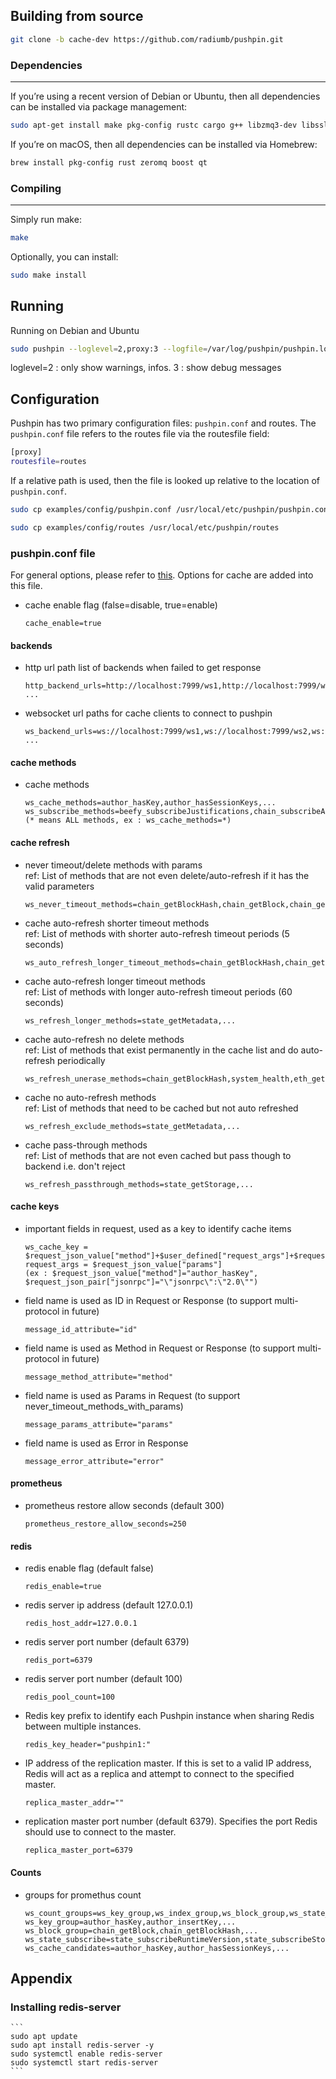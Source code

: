 ## Building from source
```sh
git clone -b cache-dev https://github.com/radiumb/pushpin.git
```

### Dependencies
---
If you’re using a recent version of Debian or Ubuntu, then all dependencies can be installed via package management:
```sh
sudo apt-get install make pkg-config rustc cargo g++ libzmq3-dev libssl-dev libboost-dev qtbase5-dev
```
If you’re on macOS, then all dependencies can be installed via Homebrew:
```sh
brew install pkg-config rust zeromq boost qt
```
### Compiling
---
Simply run make:
```sh
make
```
Optionally, you can install:
```sh
sudo make install
```

## Running
Running on Debian and Ubuntu
```sh
sudo pushpin --loglevel=2,proxy:3 --logfile=/var/log/pushpin/pushpin.log
```
loglevel=2 : only show warnings, infos. 3 : show debug messages

## Configuration
Pushpin has two primary configuration files: `pushpin.conf` and routes. The `pushpin.conf` file refers to the routes file via the routesfile field:
```sh
[proxy]
routesfile=routes
```
If a relative path is used, then the file is looked up relative to the location of `pushpin.conf`.
```sh
sudo cp examples/config/pushpin.conf /usr/local/etc/pushpin/pushpin.conf
```
```sh
sudo cp examples/config/routes /usr/local/etc/pushpin/routes
```
### pushpin.conf file
For general options, please refer to [this](https://pushpin.org/docs/configuration/#pushpinconf-file).
Options for cache are added into this file.
* <a name="cache_enable"></a>cache enable flag (false=disable, true=enable)
	```
	cache_enable=true
	```
#### backends
* <a name="http_backend_urls"></a>http url path list of backends when failed to get response
	```
	http_backend_urls=http://localhost:7999/ws1,http://localhost:7999/ws2,http://localhost:7999/ws3 ...
	```
* <a name="ws_backend_urls"></a>websocket url paths for cache clients to connect to pushpin
	```
	ws_backend_urls=ws://localhost:7999/ws1,ws://localhost:7999/ws2,ws://localhost:7999/ws3 ...
	```
#### cache methods
* <a name="cache_methods"></a>cache methods
	```
	ws_cache_methods=author_hasKey,author_hasSessionKeys,...
	ws_subscribe_methods=beefy_subscribeJustifications,chain_subscribeAllHeads,...
	(* means ALL methods, ex : ws_cache_methods=*)
	```
#### cache refresh
* <a name="ws_never_timeout_methods"></a>never timeout/delete methods with params<br />
	ref: List of methods that are not even delete/auto-refresh if it has the valid parameters
	```
	ws_never_timeout_methods=chain_getBlockHash,chain_getBlock,chain_getHeader,state_queryStorageAt,...
	```
* <a name="ws_refresh_shorter_methods"></a>cache auto-refresh shorter timeout methods<br />
	ref: List of methods with shorter auto-refresh timeout periods (5 seconds)
	```
	ws_auto_refresh_longer_timeout_methods=chain_getBlockHash,chain_getHeader,state_getKeysPaged,state_queryStorageAt,...
	```
* <a name="ws_refresh_longer_methods"></a>cache auto-refresh longer timeout methods<br />
	ref: List of methods with longer auto-refresh timeout periods (60 seconds)
	```
	ws_refresh_longer_methods=state_getMetadata,...
	```
* <a name="ws_refresh_unerase_methods"></a>cache auto-refresh no delete methods<br />
	ref: List of methods that exist permanently in the cache list and do auto-refresh periodically
	```
	ws_refresh_unerase_methods=chain_getBlockHash,system_health,eth_getBalance,...
	```
* <a name="ws_refresh_exclude_methods"></a>cache no auto-refresh methods<br />
	ref: List of methods that need to be cached but not auto refreshed
	```
	ws_refresh_exclude_methods=state_getMetadata,...
	```
* <a name="ws_refresh_passthrough_methods"></a>cache pass-through methods<br />
	ref: List of methods that are not even cached but pass though to backend i.e. don't reject
	```
	ws_refresh_passthrough_methods=state_getStorage,...
	```
#### cache keys
* <a name="ws_cache_key"></a>important fields in request, used as a key to identify cache items
	```
	ws_cache_key = $request_json_value["method"]+$user_defined["request_args"]+$request_json_pair["jsonrpc"]
	request_args = $request_json_value["params"]
	(ex : $request_json_value["method"]="author_hasKey", $request_json_pair["jsonrpc"]="\"jsonrpc\":\"2.0\"")
	```
* <a name="message_id_attribute"></a>field name is used as ID in Request or Response (to support multi-protocol in future)
	```
	message_id_attribute="id"
	```
* <a name="message_method_attribute"></a>field name is used as Method in Request or Response (to support multi-protocol in future)
	```
	message_method_attribute="method"
	```
* <a name="message_params_attribute"></a>field name is used as Params in Request (to support never_timeout_methods_with_params)
	```
	message_params_attribute="params"
	```
* <a name="message_error_attribute"></a>field name is used as Error in Response
	```
	message_error_attribute="error"
	```
#### prometheus
* <a name="prometheus_restore_allow_seconds"></a>prometheus restore allow seconds (default 300)
	```
	prometheus_restore_allow_seconds=250
	```
#### redis
* <a name="redis_enable"></a>redis enable flag (default false)
	```
	redis_enable=true
	```
* <a name="redis_host_addr"></a>redis server ip address (default 127.0.0.1)
	```
	redis_host_addr=127.0.0.1
	```
* <a name="redis_port"></a>redis server port number (default 6379)
	```
	redis_port=6379
	```
* <a name="redis_pool_count"></a>redis server port number (default 100)
	```
	redis_pool_count=100
	```
* <a name="redis_key_header"></a>Redis key prefix to identify each Pushpin instance when sharing Redis between multiple instances.
	```
	redis_key_header="pushpin1:"
	```
* <a name="replica_master_addr"></a>IP address of the replication master. If this is set to a valid IP address, Redis will act as a replica and attempt to connect to the specified master.
	```
	replica_master_addr=""
	```
* <a name="replica_master_port"></a>replication master port number (default 6379). Specifies the port Redis should use to connect to the master.
	```
	replica_master_port=6379
	```
#### Counts
* <a name="prometheus_count"></a>groups for promethus count
	```
	ws_count_groups=ws_key_group,ws_index_group,ws_block_group,ws_state_subscribe,ws_cache_candidates
	ws_key_group=author_hasKey,author_insertKey,...
	ws_block_group=chain_getBlock,chain_getBlockHash,...
	ws_state_subscribe=state_subscribeRuntimeVersion,state_subscribeStorage,...
	ws_cache_candidates=author_hasKey,author_hasSessionKeys,...
	```

## Appendix
### Installing redis-server
	```
	sudo apt update
	sudo apt install redis-server -y
	sudo systemctl enable redis-server
	sudo systemctl start redis-server
	```
